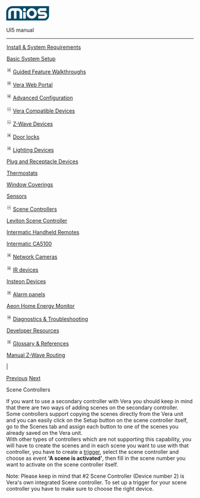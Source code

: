 ![](skins/mios/images/logo.png)

UI5 manual

  
---  
  
![](images/spacer.gif)[Install & System
Requirements](index.html#!docs5/installation_and_system_requirements_en_3pro_all.md)

![](images/spacer.gif)[Basic System Setup ](index.html#!docs5/getting_started_en_3pro_all.md)

![](skins/mios/images/plus.gif)[Guided Feature Walkthroughs
](features_en_3pro_all.html)

![](skins/mios/images/plus.gif)[Vera Web Portal](index.html#!docs5/web_portal_en_3pro_all.md)

![](skins/mios/images/plus.gif)[Advanced
Configuration](index.html#!docs5/advanced_configuration_en_3pro_all.md)

![](skins/mios/images/minus.gif)[Vera Compatible
Devices](index.html#!docs5/supported_hardware_en_3pro_all.md)

![](skins/mios/images/minus.gif)[Z-Wave Devices](index.html#!docs5/zwave_devices_en_3pro_all.md)

![](skins/mios/images/plus.gif)[Door locks](index.html#!docs5/door_locks_en_3pro_all.md)

![](skins/mios/images/plus.gif)[Lighting Devices](index.html#!docs5/lighting_devices_en_3pro_all.md)

![](images/spacer.gif)[Plug and Receptacle Devices](index.html#!docs5/plug_devices_en_3pro_all.md)

![](images/spacer.gif)[Thermostats](index.html#!docs5/thermostats_en_3pro_all.md)

![](images/spacer.gif)[Window Coverings](index.html#!docs5/window_coverings_en_3pro_all.md)

![](images/spacer.gif)[Sensors](index.html#!docs5/sensors_en_3pro_all.md)

![](skins/mios/images/minus.gif)[Scene Controllers](index.html#!docs5/scene_controllers_en_3pro_all.md)

![](images/spacer.gif)[Leviton Scene Controller](index.html#!docs5/leviton_scene_controller_en_3pro_all.md)

![](images/spacer.gif)[Intermatic Handheld Remotes](index.html#!docs5/ha07,_ha09,_intermatic_en_3pro_all.md)

![](images/spacer.gif)[Intermatic CA5100](index.html#!docs5/Intermatic_CA5100_en_3pro_all.md)

![](skins/mios/images/plus.gif)[Network Cameras](index.html#!docs5/ip_camera_en_3pro_all.md)

![](skins/mios/images/plus.gif)[IR devices](index.html#!docs5/infrared_en_3pro_all.md)

![](images/spacer.gif)[Insteon Devices](index.html#!docs5/Insteon_en_3pro_all.md)

![](skins/mios/images/plus.gif)[Alarm panels](index.html#!docs5/alarm_en_3pro_all.md)

![](images/spacer.gif)[Aeon Home Energy Monitor](index.html#!docs5/aeon_en_3pro_all.md)

![](skins/mios/images/plus.gif)[Diagnostics &
Troubleshooting](index.html#!docs5/troubleshooting_en_3pro_all.md)

![](images/spacer.gif)[Developer Resources](index.html#!docs5/developers_en_3pro_all.md)

![](skins/mios/images/plus.gif)[Glossary &
References](index.html#!docs5/reference_en_3pro_all.md)

![](images/spacer.gif)[Manual Z-Wave Routing](index.html#!docs5/ManualRoute_en_3pro_all.md)

|

[Previous](index.html#!docs5/sensors_en_3pro_all.md)
[Next](index.html#!docs5/leviton_scene_controller_en_3pro_all.md)

Scene Controllers

If you want to use a secondary controller with Vera you should keep in mind
that there are two ways of adding scenes on the secondary controller.  
Some controllers support copying the scenes directly from the Vera unit and
you can easily click on the Setup button on the scene controller itself, go to
the Scenes tab and assign each button to one of the scenes you already saved
on the Vera unit.  
With other types of controllers which are not supporting this capability, you
will have to create the scenes and in each scene you want to use with that
controller, you have to create a [trigger](index.html#!docs5/triggers_en_all_all.md), select
the scene controller and choose as event **'A scene is activated'**, then fill
in the scene number you want to activate on the scene controller itself.

Note: Please keep in mind that #2 Scene Controller (Device number 2) is Vera's
own integrated Scene controller. To set up a trigger for your scene controller
you have to make sure to choose the right device.

  

